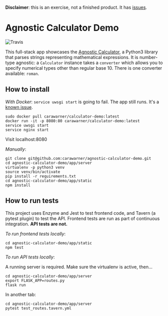 **Disclaimer**: this is an exercise, not a finished product. It has [issues](https://github.com/carawarner/agnostic-calculator-demo/issues).

# Agnostic Calculator Demo

![Travis](https://travis-ci.com/carawarner/agnostic-calculator.svg?branch=master)

This full-stack app showcases the [Agnostic Calculator](https://github.com/carawarner/pantheon), a Python3 library that parses strings representing mathematical expressions. It is number-type agnostic: a `Calculator` instance takes a `converter` which allows you to specify numerical types other than regular base 10. There is one converter available: `roman`.

## How to install

_With Docker_:
`service uwsgi start` is going to fail. The app still runs. It's a [known issue](https://github.com/carawarner/agnostic-calculator-demo/issues/16).
```
sudo docker pull carawarner/calculator-demo:latest
docker run -it -p 8080:80 carawarner/calculator-demo:latest
service uwsgi start
service nginx start
```
Visit localhost:8080

_Manually_:
```
git clone git@github.com:carawarner/agnostic-calculator-demo.git
cd agnostic-calculator-demo/app/server
virtualenv -p python3 venv
source venv/bin/activate
pip install -r requirements.txt
cd agnostic-calculator-demo/app/static
npm install
```

## How to run tests

This project uses Enzyme and Jest to test frontend code, and Tavern (a pytest plugin) to test the API. Frontend tests are run as part of continuous integration. **API tests are not.**

_To run frontend tests locally_:
```
cd agnostic-calculator-demo/app/static
npm test
```

_To run API tests locally_:

A running server is required. Make sure the virtualenv is active, then...
```
cd agnostic-calculator-demo/app/server
export FLASK_APP=routes.py
flask run
``` 
In another tab:
```
cd agnostic-calculator-demo/app/server
pytest test_routes.tavern.yml
```
